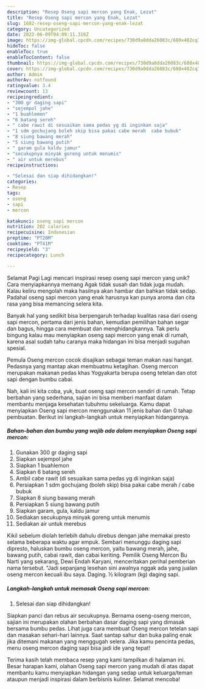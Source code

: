 ```yaml
---
description: "Resep Oseng sapi mercon yang Enak, Lezat"
title: "Resep Oseng sapi mercon yang Enak, Lezat"
slug: 1602-resep-oseng-sapi-mercon-yang-enak-lezat
category: Uncategorized
date: 2022-06-09T04:09:11.316Z
image: https://img-global.cpcdn.com/recipes/730d9a0dda26083c/680x482cq70/oseng-sapi-mercon-foto-resep-utama.jpg
hideToc: false
enableToc: true
enableTocContent: false
thumbnail: https://img-global.cpcdn.com/recipes/730d9a0dda26083c/680x482cq70/oseng-sapi-mercon-foto-resep-utama.jpg
cover: https://img-global.cpcdn.com/recipes/730d9a0dda26083c/680x482cq70/oseng-sapi-mercon-foto-resep-utama.jpg
author: Admin
authorAv: notfound
ratingvalue: 3.4
reviewcount: 13
recipeingredient:
- "300 gr daging sapi"
- "sejempol jahe"
- "1 buahlemon"
- "6 batang sereh"
- " cabe rawit di sesuaikan sama pedas yg di inginkan saja"
- "1 sdm gochujang boleh skip bisa pakai cabe merah  cabe bubuk"
- "8 siung bawang merah"
- "5 siung bawang putih"
- " garam gula kaldu jamur"
- "secukupnya minyak goreng untuk menumis"
- " air untuk merebus"
recipeinstructions:

- "Selesai dan siap dihidangkan!"
categories:
- Resep
tags:
- oseng
- sapi
- mercon

katakunci: oseng sapi mercon 
nutrition: 202 calories
recipecuisine: Indonesian
preptime: "PT20M"
cooktime: "PT41M"
recipeyield: "3"
recipecategory: Lunch

---
```



Selamat Pagi Lagi mencari inspirasi resep oseng sapi mercon yang unik? Cara menyiapkannya memang Agak tidak susah dan tidak juga mudah. Kalau keliru mengolah maka hasilnya akan hambar dan bahkan tidak sedap. Padahal oseng sapi mercon yang enak harusnya kan punya aroma dan cita rasa yang bisa memancing selera kita.


Banyak hal yang sedikit bisa berpengaruh terhadap kualitas rasa dari oseng sapi mercon, pertama dari jenis bahan, kemudian pemilihan bahan segar dan bagus, hingga cara membuat dan menghidangkannya. Tak perlu bingung kalau mau menyiapkan oseng sapi mercon yang enak di rumah, karena asal sudah tahu caranya maka hidangan ini bisa menjadi suguhan spesial.

Pemula Oseng mercon cocok disajikan sebagai teman makan nasi hangat. Pedasnya yang mantap akan membuatmu ketagihan. Oseng mercon merupakan makanan pedas khas Yogyakarta berupa oseng tetelan dan otot sapi dengan bumbu cabai.


Nah, kali ini kita coba, yuk, buat oseng sapi mercon sendiri di rumah. Tetap berbahan yang sederhana, sajian ini bisa memberi manfaat dalam membantu menjaga kesehatan tubuhmu sekeluarga. Kamu dapat menyiapkan Oseng sapi mercon menggunakan 11 jenis bahan dan 0 tahap pembuatan. Berikut ini langkah-langkah untuk menyiapkan hidangannya.

<!--inarticleads1-->

##### Bahan-bahan dan bumbu yang wajib ada dalam menyiapkan Oseng sapi mercon:

1. Gunakan 300 gr daging sapi
1. Siapkan sejempol jahe
1. Siapkan 1 buahlemon
1. Siapkan 6 batang sereh
1. Ambil  cabe rawit (di sesuaikan sama pedas yg di inginkan saja)
1. Persiapkan 1 sdm gochujang (boleh skip) bisa pakai cabe merah / cabe bubuk
1. Siapkan 8 siung bawang merah
1. Persiapkan 5 siung bawang putih
1. Siapkan  garam, gula, kaldu jamur
1. Sediakan secukupnya minyak goreng untuk menumis
1. Sediakan  air untuk merebus


Kikil sebelum diolah terlebih dahulu direbus dengan jahe memakai presto selama beberapa waktu agar empuk. Sembari menunggu daging sapi dipresto, haluskan bumbu oseng mercon, yaitu bawang merah, jahe, bawang putih, cabai rawit, dan cabai keriting. Pemilik Oseng Mercon Bu Narti yang sekarang, Dewi Endah Karyani, menceritakan perihal pemberian nama tersebut. &#34;Jadi sepanjang lesehan sini awalnya nggak ada yang jualan oseng mercon kecuali ibu saya. Daging. ½ kilogram (kg) daging sapi. 

<!--inarticleads2-->

##### Langkah-langkah untuk memasak Oseng sapi mercon:


1. Selesai dan siap dihidangkan!

Siapkan panci dan rebus air secukupnya. Bernama oseng-oseng mercon, sajian ini merupakan olahan berbahan dasar daging sapi yang dimasak bersama bumbu pedas. Lihat juga cara membuat Oseng mercon tetelan sapi dan masakan sehari-hari lainnya. Saat santap sahur dan buka paling enak jika ditemani makanan yang menggugah selera. Jika kamu pencinta pedas, menu oseng mercon daging sapi bisa jadi ide yang tepat! 

Terima kasih telah membaca resep yang kami tampilkan di halaman ini. Besar harapan kami, olahan Oseng sapi mercon yang mudah di atas dapat membantu kamu menyiapkan hidangan yang sedap untuk keluarga/teman ataupun menjadi inspirasi dalam berbisnis kuliner. Selamat mencoba!
